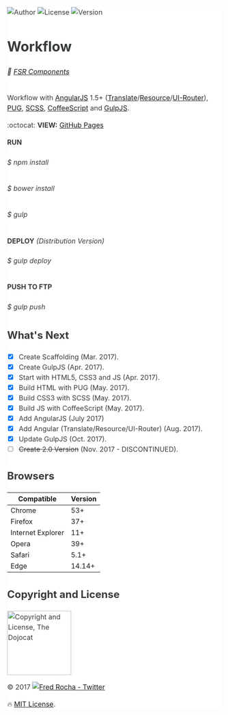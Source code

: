 <main style="font-family: -apple-system,BlinkMacSystemFont,'Segoe UI',Roboto,'Helvetica Neue',Arial,sans-serif;font-size: 1rem;line-height: 1.5;color: #373a3c;background-color: #fff;">

![Author](https://img.shields.io/badge/author-@fredsrocha-1da1f2.svg?style=flat-square "Author")
![License](https://img.shields.io/badge/license-MIT-ff8a65.svg?style=flat-square "License")
![Version](https://img.shields.io/badge/version-1.0.0-blue.svg?style=flat-square "Version")

# Workflow

###### :gift: [FSR Components](https://github.com/fredsrocha/fsr-components "FSR Components")

Workflow with [AngularJS](https://angularjs.org/ "AngularJS website") 1.5+ ([Translate](https://github.com/angular-translate/angular-translate "Angular Translate")/[Resource](https://github.com/angular/bower-angular-resource "Angular Resource")/[UI-Router](https://github.com/angular-ui/ui-router "AngularUI Router")), [PUG](https://github.com/pugjs/pug/ "PUG template engine"), [SCSS](https://github.com/sass/sass/ "SASS Lang"), [CoffeeScript](https://github.com/jashkenas/coffeescript/ "CoffeeScript") and [GulpJS](https://github.com/gulpjs/gulp "The streaming build system").

:octocat: **VIEW:** [GitHub Pages](https://fredsrocha.github.io/fsr-workflow/)

**RUN**

###### _$ npm install_

###### _$ bower install_

###### _$ gulp_

**DEPLOY** _(Distribution Version)_

###### _$ gulp deploy_

**PUSH TO FTP**

###### _$ gulp push_

## What's Next

- [x] Create Scaffolding (Mar. 2017).
- [x] Create GulpJS (Apr. 2017).
- [x] Start with HTML5, CSS3 and JS (Apr. 2017).
- [x] Build HTML with PUG (May. 2017).
- [x] Build CSS3 with SCSS (May. 2017).
- [x] Build JS with CoffeeScript (May. 2017).
- [x] Add AngularJS (July 2017)
- [x] Add Angular (Translate/Resource/UI-Router) (Aug. 2017).
- [x] Update GulpJS (Oct. 2017).
- [ ] ~~Create 2.0 Version~~ (Nov. 2017 - DISCONTINUED).

## Browsers

| Compatible | Version |
| ------ | ----------- |
| Chrome | 53+ |
| Firefox | 37+ |
| Internet Explorer | 11+ |
| Opera | 39+ |
| Safari | 5.1+ |
| Edge | 14.14+ |

## Copyright and License

<img src="https://octodex.github.com/images/dojocat.jpg" alt="Copyright and License, The Dojocat"  width="150" height="150" />

&copy; 2017 [![Fred Rocha - Twitter](https://img.shields.io/twitter/follow/fredsrocha.svg?style=social&label=@fredsrocha)](https://twitter.com/fredsrocha)
  
:fire: [MIT License](https://github.com/fredsrocha/fsr-components/blob/master/LICENSE "License").

</main>
